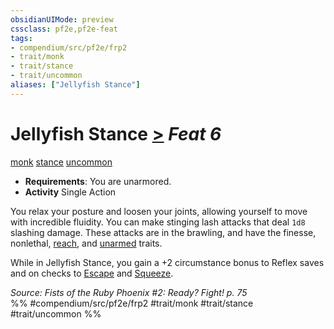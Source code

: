 ```yaml
---
obsidianUIMode: preview
cssclass: pf2e,pf2e-feat
tags:
- compendium/src/pf2e/frp2
- trait/monk
- trait/stance
- trait/uncommon
aliases: ["Jellyfish Stance"]
---
```

# Jellyfish Stance  [>](rules/core-rulebook/chapter-9-playing-the-game.md#Actions "Single Action") *Feat 6*  
[monk](rules/traits/monk.md "Monk Class Trait")  [stance](rules/traits/stance.md "Stance Combat Trait")  [uncommon](rules/traits/uncommon.md "Uncommon Rarity Trait")  

- **Requirements**: You are unarmored.
- **Activity** Single Action

You relax your posture and loosen your joints, allowing yourself to move with incredible fluidity. You can make stinging lash attacks that deal `1d8` slashing damage. These attacks are in the brawling, and have the finesse, nonlethal, [reach](rules/traits/reach.md "Reach Weapon Trait"), and [unarmed](rules/traits/unarmed.md "Unarmed Weapon Trait") traits.

While in Jellyfish Stance, you gain a +2 circumstance bonus to Reflex saves and on checks to [Escape](rules/actions/escape.md) and [Squeeze](rules/actions/squeeze.md).

*Source: Fists of the Ruby Phoenix #2: Ready? Fight! p. 75*  
%% #compendium/src/pf2e/frp2 #trait/monk #trait/stance #trait/uncommon %%